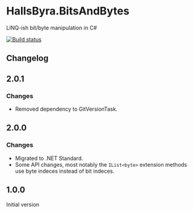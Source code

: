 # HallsByra.BitsAndBytes
LINQ-ish bit/byte manipulation in C#

[![Build status](https://ci.appveyor.com/api/projects/status/owfcha8k9xkeak21?svg=true)](https://ci.appveyor.com/project/koffmoff/hallsbyra-bitsandbytes)

## Changelog

## 2.0.1
### Changes
- Removed dependency to GitVersionTask.

## 2.0.0
### Changes
- Migrated to .NET Standard.
- Some API changes, most notably the `IList<byte>` extension methods use byte indeces instead of bit indeces.

## 1.0.0
Initial version